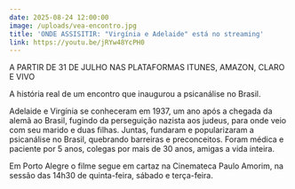 ```yaml
---
date: 2025-08-24 12:00:00
image: /uploads/vea-encontro.jpg
title: 'ONDE ASSISITIR: "Virgínia e Adelaide" está no streaming'
link: https://youtu.be/jRYw48YcPH0
---
```

A PARTIR DE 31 DE JULHO NAS PLATAFORMAS ITUNES, AMAZON, CLARO E VIVO

A história real de um encontro que inaugurou a psicanálise no Brasil.

Adelaide e Virgínia se conheceram em 1937, um ano após a chegada da alemã ao Brasil, fugindo da perseguição nazista aos judeus, para onde veio com seu marido e duas filhas. Juntas, fundaram e popularizaram a psicanálise no Brasil, quebrando barreiras e preconceitos. Foram médica e paciente por 5 anos, colegas por mais de 30 anos, amigas a vida inteira.

Em Porto Alegre o filme segue em cartaz na Cinemateca Paulo Amorim, na sessão das 14h30 de quinta-feira, sábado e terça-feira.
